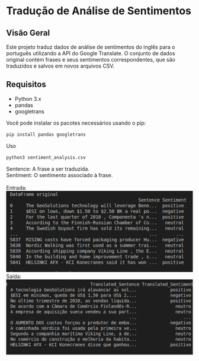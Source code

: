 # Tradução de Análise de Sentimentos

## Visão Geral

Este projeto traduz dados de análise de sentimentos do inglês para o português utilizando a API do Google Translate. O conjunto de dados original contém frases e seus sentimentos correspondentes, que são traduzidos e salvos em novos arquivos CSV.

## Requisitos

- Python 3.x
- pandas
- googletrans

Você pode instalar os pacotes necessários usando o pip:

```bash
pip install pandas googletrans
```

Uso
```bash
python3 sentiment_analysis.csv
```

Sentence: A frase a ser traduzida.<br>
Sentiment: O sentimento associado à frase.<br>
<br>
Entrada:<br>
![Inglês](ingles.png)
<br>
Saída:<br>
![pt-br](pt-br.png)
